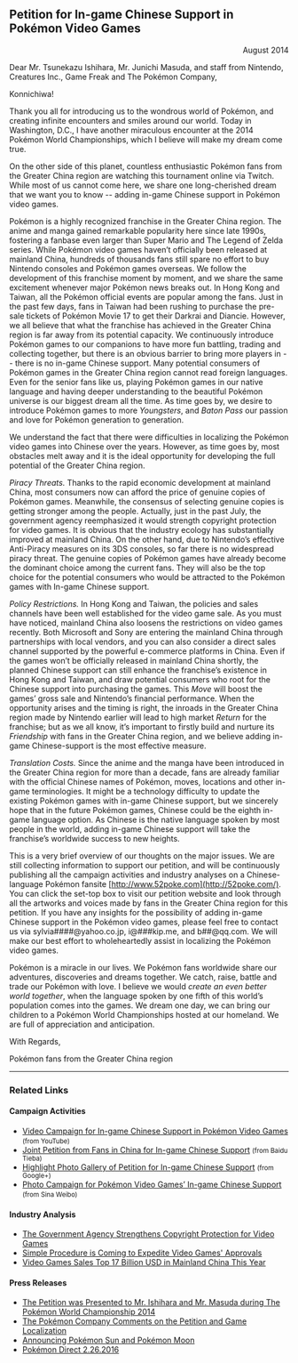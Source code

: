 ## Petition for In-game Chinese Support in Pokémon Video Games

<p style="text-align:right">August 2014</p>

<p class="lead">Dear Mr. Tsunekazu Ishihara, Mr. Junichi Masuda, and staff from Nintendo, Creatures Inc., Game Freak and The Pokémon Company,</p>

Konnichiwa!

Thank you all for introducing us to the wondrous world of Pokémon, and creating infinite encounters and smiles around our world. Today in Washington, D.C., I have another miraculous encounter at the 2014 Pokémon World Championships, which I believe will make my dream come true.

On the other side of this planet, countless enthusiastic Pokémon fans from the Greater China region are watching this tournament online via Twitch. While most of us cannot come here, we share one long-cherished dream that we want you to know -- adding in-game Chinese support in Pokémon video games.

Pokémon is a highly recognized franchise in the Greater China region. The anime and manga gained remarkable popularity here since late 1990s, fostering a fanbase even larger than Super Mario and The Legend of Zelda series. While Pokémon video games haven’t officially been released at mainland China, hundreds of thousands fans still spare no effort to buy Nintendo consoles and Pokémon games overseas. We follow the development of this franchise moment by moment, and we share the same excitement whenever major Pokémon news breaks out. In Hong Kong and Taiwan, all the Pokémon official events are popular among the fans. Just in the past few days, fans in Taiwan had been rushing to purchase the pre-sale tickets of Pokémon Movie 17 to get their Darkrai and Diancie. However, we all believe that what the franchise has achieved in the Greater China region is far away from its potential capacity. We continuously introduce Pokémon games to our companions to have more fun battling, trading and collecting together, but there is an obvious barrier to bring more players in -- there is no in-game Chinese support. Many potential consumers of Pokémon games in the Greater China region cannot read foreign languages. Even for the senior fans like us, playing Pokémon games in our native language and having deeper understanding to the beautiful Pokémon universe is our biggest dream all the time. As time goes by, we desire to introduce Pokémon games to more _Youngsters_, and _Baton Pass_ our passion and love for Pokémon generation to generation.

We understand the fact that there were difficulties in localizing the Pokémon video games into Chinese over the years. However, as time goes by, most obstacles melt away and it is the ideal opportunity for developing the full potential of the Greater China region.

_Piracy Threats._ Thanks to the rapid economic development at mainland China, most consumers now can afford the price of genuine copies of Pokémon games. Meanwhile, the consensus of selecting genuine copies is getting stronger among the people. Actually, just in the past July, the government agency reemphasized it would strength copyright protection for video games. It is obvious that the industry ecology has substantially improved at mainland China. On the other hand, due to Nintendo’s effective Anti-Piracy measures on its 3DS consoles, so far there is no widespread piracy threat. The genuine copies of Pokémon games have already become the dominant choice among the current fans. They will also be the top choice for the potential consumers who would be attracted to the Pokémon games with In-game Chinese support.

_Policy Restrictions._ In Hong Kong and Taiwan, the policies and sales channels have been well established for the video game sale. As you must have noticed, mainland China also loosens the restrictions on video games recently. Both Microsoft and Sony are entering the mainland China through partnerships with local vendors, and you can also consider a direct sales channel supported by the powerful e-commerce platforms in China. Even if the games won’t be officially released in mainland China shortly, the planned Chinese support can still enhance the franchise’s existence in Hong Kong and Taiwan, and draw potential consumers who root for the Chinese support into purchasing the games. This _Move_ will boost the games’ gross sale and Nintendo’s financial performance. When the opportunity arises and the timing is right, the inroads in the Greater China region made by Nintendo earlier will lead to high market _Return_ for the franchise; but as we all know, it’s important to firstly build and nurture its _Friendship_ with fans in the Greater China region, and we believe adding in-game Chinese-support is the most effective measure.

_Translation Costs._ Since the anime and the manga have been introduced in the Greater China region for more than a decade, fans are already familiar with the official Chinese names of Pokémon, moves, locations and other in-game terminologies. It might be a technology difficulty to update the existing Pokémon games with in-game Chinese support, but we sincerely hope that in the future Pokémon games, Chinese could be the eighth in-game language option. As Chinese is the native language spoken by most people in the world, adding in-game Chinese support will take the franchise’s worldwide success to new heights.

This is a very brief overview of our thoughts on the major issues. We are still collecting information to support our petition, and will be continuously publishing all the campaign activities and industry analyses on a Chinese-language Pokémon fansite [http://www.52poke.com](http://52poke.com/). You can click the set-top box to visit our petition website and look through all the artworks and voices made by fans in the Greater China region for this petition. If you have any insights for the possibility of adding in-game Chinese support in the Pokémon video games, please feel free to contact us via sylvia####@yahoo.co.jp, i@###kip.me, and b##@qq.com. We will make our best effort to wholeheartedly assist in localizing the Pokémon video games.

Pokémon is a miracle in our lives. We Pokémon fans worldwide share our adventures, discoveries and dreams together. We catch, raise, battle and trade our Pokémon with love. I believe we would _create an even better world together_, when the language spoken by one fifth of this world’s population comes into the games. We dream one day, we can bring our children to a Pokémon World Championships hosted at our homeland. We are full of appreciation and anticipation.

With Regards,

Pokémon fans from the Greater China region

* * *

### Related Links

#### Campaign Activities

- [Video Campaign for In-game Chinese Support in Pokémon Video Games](https://youtu.be/eqjtflX-Yxc) <small>(from YouTube)</small>
- [Joint Petition from Fans in China for In-game Chinese Support](http://tieba.baidu.com/p/3200483197) <small>(from Baidu Tieba)</small>
- [Highlight Photo Gallery of Petition for In-game Chinese Support](https://plus.google.com/photos/104089344200163816201/albums/6043319481561099041) <small>(from Google+)</small>
- [Photo Campaign for Pokémon Video Games’ In-game Chinese Support](http://weibo.com/p/10080878c7d2dbdf7c2b1f4ba240e88a3f294e) <small>(from Sina Weibo)</small>

#### Industry Analysis

- [The Government Agency Strengthens Copyright Protection for Video Games](http://www.ce.cn/culture/gd/201407/30/t20140730_3258558.shtml)
- [Simple Procedure is Coming to Expedite Video Games' Approvals](http://game.people.com.cn/n/2014/0808/c40130-25432289.html)
- [Video Games Sales Top 17 Billion USD in Mainland China This Year](http://www.199it.com/archives/262565.html)

#### Press Releases

- [The Petition was Presented to Mr. Ishihara and Mr. Masuda during The Pokémon World Championship 2014](http://52poke.com/post/3056/)
- [The Pokémon Company Comments on the Petition and Game Localization](http://www.asia-popculture.com.cn/column/2014/09/26/13456/?lang=en)
- [Announcing Pokémon Sun and Pokémon Moon](http://www.pokemon.com/us/pokemon-video-games/pokemon-sun-and-pokemon-moon/)
- [Pokémon Direct 2.26.2016](https://www.youtube.com/watch?v=DE9WJWp8zvs)
